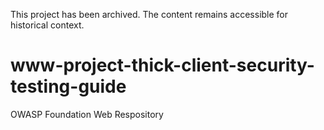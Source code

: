 This project has been archived. The content remains accessible for historical context.

# www-project-thick-client-security-testing-guide
OWASP Foundation Web Respository

